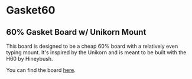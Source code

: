 # Gasket60
## 60% Gasket Board w/ Unikorn Mount


This board is designed to be a cheap 60% board with a relatively even typing mount.
It's inspired by the Unikorn and is meant to be built with the H60 by Hineybush.

You can find the board [here](https://hineybush.com/products/h60-group-buy).
